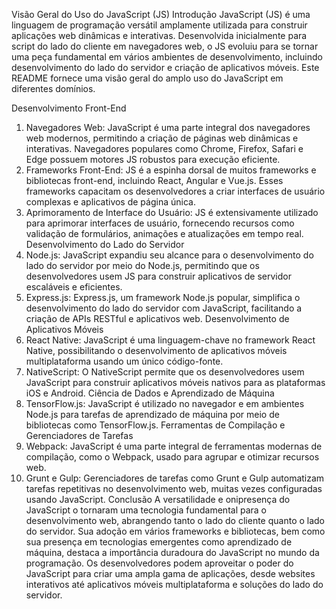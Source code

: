 Visão Geral do Uso do JavaScript (JS)
Introdução
JavaScript (JS) é uma linguagem de programação versátil amplamente utilizada para construir aplicações web dinâmicas e interativas. Desenvolvida inicialmente para script do lado do cliente em navegadores web, o JS evoluiu para se tornar uma peça fundamental em vários ambientes de desenvolvimento, incluindo desenvolvimento do lado do servidor e criação de aplicativos móveis. Este README fornece uma visão geral do amplo uso do JavaScript em diferentes domínios.

Desenvolvimento Front-End
1. Navegadores Web:
JavaScript é uma parte integral dos navegadores web modernos, permitindo a criação de páginas web dinâmicas e interativas.
Navegadores populares como Chrome, Firefox, Safari e Edge possuem motores JS robustos para execução eficiente.
2. Frameworks Front-End:
JS é a espinha dorsal de muitos frameworks e bibliotecas front-end, incluindo React, Angular e Vue.js.
Esses frameworks capacitam os desenvolvedores a criar interfaces de usuário complexas e aplicativos de página única.
3. Aprimoramento de Interface do Usuário:
JS é extensivamente utilizado para aprimorar interfaces de usuário, fornecendo recursos como validação de formulários, animações e atualizações em tempo real.
Desenvolvimento do Lado do Servidor
1. Node.js:
JavaScript expandiu seu alcance para o desenvolvimento do lado do servidor por meio do Node.js, permitindo que os desenvolvedores usem JS para construir aplicativos de servidor escaláveis e eficientes.
2. Express.js:
Express.js, um framework Node.js popular, simplifica o desenvolvimento do lado do servidor com JavaScript, facilitando a criação de APIs RESTful e aplicativos web.
Desenvolvimento de Aplicativos Móveis
1. React Native:
JavaScript é uma linguagem-chave no framework React Native, possibilitando o desenvolvimento de aplicativos móveis multiplataforma usando um único código-fonte.
2. NativeScript:
O NativeScript permite que os desenvolvedores usem JavaScript para construir aplicativos móveis nativos para as plataformas iOS e Android.
Ciência de Dados e Aprendizado de Máquina
1. TensorFlow.js:
JavaScript é utilizado no navegador e em ambientes Node.js para tarefas de aprendizado de máquina por meio de bibliotecas como TensorFlow.js.
Ferramentas de Compilação e Gerenciadores de Tarefas
1. Webpack:
JavaScript é uma parte integral de ferramentas modernas de compilação, como o Webpack, usado para agrupar e otimizar recursos web.
2. Grunt e Gulp:
Gerenciadores de tarefas como Grunt e Gulp automatizam tarefas repetitivas no desenvolvimento web, muitas vezes configuradas usando JavaScript.
Conclusão
A versatilidade e onipresença do JavaScript o tornaram uma tecnologia fundamental para o desenvolvimento web, abrangendo tanto o lado do cliente quanto o lado do servidor. Sua adoção em vários frameworks e bibliotecas, bem como sua presença em tecnologias emergentes como aprendizado de máquina, destaca a importância duradoura do JavaScript no mundo da programação. Os desenvolvedores podem aproveitar o poder do JavaScript para criar uma ampla gama de aplicações, desde websites interativos até aplicativos móveis multiplataforma e soluções do lado do servidor.
